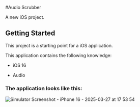 #Audio Scrubber

A new iOS project.

## Getting Started

This project is a starting point for a iOS application.

This application contains the following knowledge:

- iOS 16

- Audio
### The application looks like this:

![Simulator Screenshot - iPhone 16 - 2025-03-27 at 17 53 54](https://github.com/user-attachments/assets/beb0806a-458e-4542-86c0-959e3f1b2ab8)

